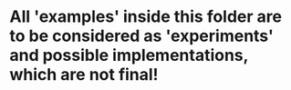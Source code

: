 # All 'examples' inside this folder are to be considered as 'experiments' and possible implementations, which are not final!